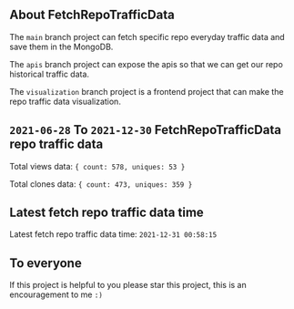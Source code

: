 ## About FetchRepoTrafficData

The `main` branch project can fetch specific repo everyday traffic data and save them in the MongoDB.

The `apis` branch project can expose the apis so that we can get our repo historical traffic data.

The `visualization` branch project is a frontend project that can make the repo traffic data visualization.

## `2021-06-28` To `2021-12-30` FetchRepoTrafficData repo traffic data

Total views data: `{ count: 578, uniques: 53 }`

Total clones data: `{ count: 473, uniques: 359 }`

## Latest fetch repo traffic data time

Latest fetch repo traffic data time: `2021-12-31 00:58:15`

## To everyone

If this project is helpful to you please star this project, this is an encouragement to me `:)`



